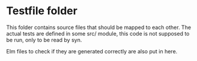# Testfile folder

This folder contains source files that should be mapped to each other.
The actual tests are defined in some src/ module, this code is not supposed
to be run, only to be read by syn.

Elm files to check if they are generated correctly are also put in here.
